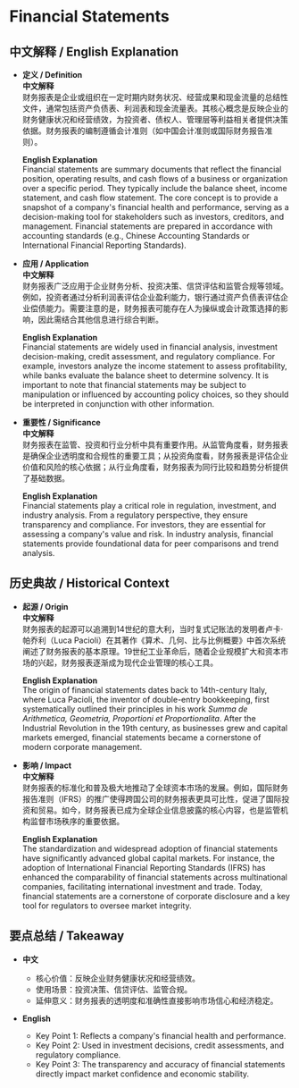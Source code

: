 # Financial Statements

## 中文解释 / English Explanation

* **定义 / Definition**  
  **中文解释**  
  财务报表是企业或组织在一定时期内财务状况、经营成果和现金流量的总结性文件，通常包括资产负债表、利润表和现金流量表。其核心概念是反映企业的财务健康状况和经营绩效，为投资者、债权人、管理层等利益相关者提供决策依据。财务报表的编制遵循会计准则（如中国会计准则或国际财务报告准则）。  

  **English Explanation**  
  Financial statements are summary documents that reflect the financial position, operating results, and cash flows of a business or organization over a specific period. They typically include the balance sheet, income statement, and cash flow statement. The core concept is to provide a snapshot of a company's financial health and performance, serving as a decision-making tool for stakeholders such as investors, creditors, and management. Financial statements are prepared in accordance with accounting standards (e.g., Chinese Accounting Standards or International Financial Reporting Standards).

* **应用 / Application**  
  **中文解释**  
  财务报表广泛应用于企业财务分析、投资决策、信贷评估和监管合规等领域。例如，投资者通过分析利润表评估企业盈利能力，银行通过资产负债表评估企业偿债能力。需要注意的是，财务报表可能存在人为操纵或会计政策选择的影响，因此需结合其他信息进行综合判断。  

  **English Explanation**  
  Financial statements are widely used in financial analysis, investment decision-making, credit assessment, and regulatory compliance. For example, investors analyze the income statement to assess profitability, while banks evaluate the balance sheet to determine solvency. It is important to note that financial statements may be subject to manipulation or influenced by accounting policy choices, so they should be interpreted in conjunction with other information.

* **重要性 / Significance**  
  **中文解释**  
  财务报表在监管、投资和行业分析中具有重要作用。从监管角度看，财务报表是确保企业透明度和合规性的重要工具；从投资角度看，财务报表是评估企业价值和风险的核心依据；从行业角度看，财务报表为同行比较和趋势分析提供了基础数据。  

  **English Explanation**  
  Financial statements play a critical role in regulation, investment, and industry analysis. From a regulatory perspective, they ensure transparency and compliance. For investors, they are essential for assessing a company's value and risk. In industry analysis, financial statements provide foundational data for peer comparisons and trend analysis.

## 历史典故 / Historical Context

* **起源 / Origin**  
  **中文解释**  
  财务报表的起源可以追溯到14世纪的意大利，当时复式记账法的发明者卢卡·帕乔利（Luca Pacioli）在其著作《算术、几何、比与比例概要》中首次系统阐述了财务报表的基本原理。19世纪工业革命后，随着企业规模扩大和资本市场的兴起，财务报表逐渐成为现代企业管理的核心工具。  

  **English Explanation**  
  The origin of financial statements dates back to 14th-century Italy, where Luca Pacioli, the inventor of double-entry bookkeeping, first systematically outlined their principles in his work *Summa de Arithmetica, Geometria, Proportioni et Proportionalita*. After the Industrial Revolution in the 19th century, as businesses grew and capital markets emerged, financial statements became a cornerstone of modern corporate management.

* **影响 / Impact**  
  **中文解释**  
  财务报表的标准化和普及极大地推动了全球资本市场的发展。例如，国际财务报告准则（IFRS）的推广使得跨国公司的财务报表更具可比性，促进了国际投资和贸易。如今，财务报表已成为全球企业信息披露的核心内容，也是监管机构监督市场秩序的重要依据。  

  **English Explanation**  
  The standardization and widespread adoption of financial statements have significantly advanced global capital markets. For instance, the adoption of International Financial Reporting Standards (IFRS) has enhanced the comparability of financial statements across multinational companies, facilitating international investment and trade. Today, financial statements are a cornerstone of corporate disclosure and a key tool for regulators to oversee market integrity.

## 要点总结 / Takeaway

* **中文**  
  - 核心价值：反映企业财务健康状况和经营绩效。  
  - 使用场景：投资决策、信贷评估、监管合规。  
  - 延伸意义：财务报表的透明度和准确性直接影响市场信心和经济稳定。  

* **English**  
  - Key Point 1: Reflects a company's financial health and performance.  
  - Key Point 2: Used in investment decisions, credit assessments, and regulatory compliance.  
  - Key Point 3: The transparency and accuracy of financial statements directly impact market confidence and economic stability.